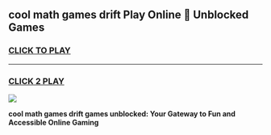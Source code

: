 
## cool math games drift Play Online 👋 Unblocked Games
<h3>
<a href="https://news.freeplayer.one?title=cool_math_games_drift&ref=17CMG">CLICK TO PLAY</a></h3>
<hr>

<h3>
<a href="https://news.freeplayer.one?title=cool_math_games_drift&ref=17CMG">CLICK 2 PLAY</a>
  
</h3>

<a href="https://news.freeplayer.one?title=cool_math_games_drift&ref=17CMG/"><img src="https://clearcache.store/games.png"></a>


**cool math games drift games unblocked: Your Gateway to Fun and Accessible Online Gaming**
